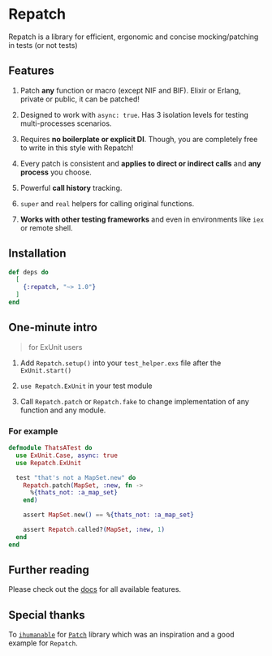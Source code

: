 # Repatch

<!-- MDOC -->

Repatch is a library for efficient, ergonomic and concise mocking/patching in tests (or not tests)

## Features

1. Patch **any** function or macro (except NIF and BIF). Elixir or Erlang, private or public, it can be patched!

2. Designed to work with `async: true`. Has 3 isolation levels for testing multi-processes scenarios.

3. Requires **no boilerplate or explicit DI**. Though, you are completely free to write in this style with Repatch!

4. Every patch is consistent and **applies to direct or indirect calls** and **any process** you choose.

5. Powerful **call history** tracking.

6. `super` and `real` helpers for calling original functions.

7. **Works with other testing frameworks** and even in environments like `iex` or remote shell.

## Installation

```elixir
def deps do
  [
    {:repatch, "~> 1.0"}
  ]
end
```

## One-minute intro

> for ExUnit users

1. Add `Repatch.setup()` into your `test_helper.exs` file after the `ExUnit.start()`

2. `use Repatch.ExUnit` in your test module

3. Call `Repatch.patch` or `Repatch.fake` to change implementation of any function and any module.

### For example

```elixir
defmodule ThatsATest do
  use ExUnit.Case, async: true
  use Repatch.ExUnit

  test "that's not a MapSet.new" do
    Repatch.patch(MapSet, :new, fn ->
      %{thats_not: :a_map_set}
    end)

    assert MapSet.new() == %{thats_not: :a_map_set}

    assert Repatch.called?(MapSet, :new, 1)
  end
end
```

<!-- MDOC -->

## Further reading

Please check out the [docs](https://hexdocs.pm/repatch) for all available features.

## Special thanks

To [`ihumanable`](https://github.com/ihumanable) for [`Patch`](https://hexdocs.pm/patch) library which was an inspiration and a good example for `Repatch`.
